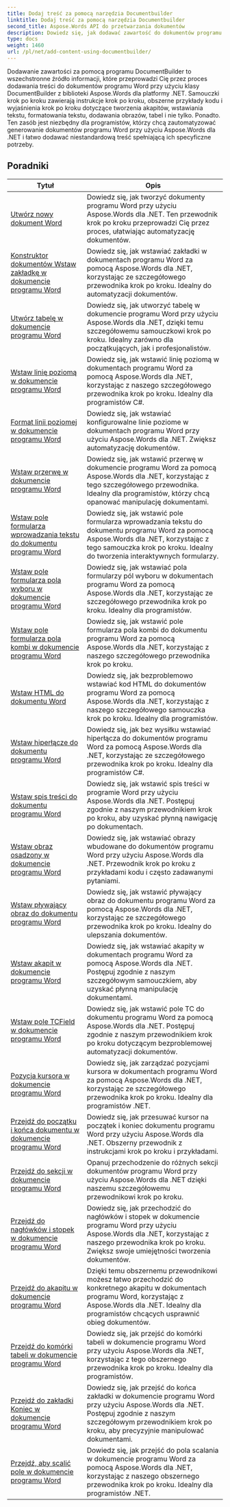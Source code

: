 ```yaml
---
title: Dodaj treść za pomocą narzędzia Documentbuilder
linktitle: Dodaj treść za pomocą narzędzia Documentbuilder
second_title: Aspose.Words API do przetwarzania dokumentów
description: Dowiedz się, jak dodawać zawartość do dokumentów programu Word przy użyciu narzędzia DocumentBuilder z Aspose.Words dla .NET. Praktyczne samouczki ze szczegółowymi przykładami kodu.
type: docs
weight: 1460
url: /pl/net/add-content-using-documentbuilder/
---
```


Dodawanie zawartości za pomocą programu DocumentBuilder to wszechstronne źródło informacji, które przeprowadzi Cię przez proces dodawania treści do dokumentów programu Word przy użyciu klasy DocumentBuilder z biblioteki Aspose.Words dla platformy .NET. Samouczki krok po kroku zawierają instrukcje krok po kroku, obszerne przykłady kodu i wyjaśnienia krok po kroku dotyczące tworzenia akapitów, wstawiania tekstu, formatowania tekstu, dodawania obrazów, tabel i nie tylko. Ponadto. Ten zasób jest niezbędny dla programistów, którzy chcą zautomatyzować generowanie dokumentów programu Word przy użyciu Aspose.Words dla .NET i łatwo dodawać niestandardową treść spełniającą ich specyficzne potrzeby.

 ## Poradniki
| Tytuł | Opis |
| --- | --- |
| [Utwórz nowy dokument Word](./create-new-document/) | Dowiedz się, jak tworzyć dokumenty programu Word przy użyciu Aspose.Words dla .NET. Ten przewodnik krok po kroku przeprowadzi Cię przez proces, ułatwiając automatyzację dokumentów. |
| [Konstruktor dokumentów Wstaw zakładkę w dokumencie programu Word](./document-builder-insert-bookmark/) | Dowiedz się, jak wstawiać zakładki w dokumentach programu Word za pomocą Aspose.Words dla .NET, korzystając ze szczegółowego przewodnika krok po kroku. Idealny do automatyzacji dokumentów. |
| [Utwórz tabelę w dokumencie programu Word](./build-table/) | Dowiedz się, jak utworzyć tabelę w dokumencie programu Word przy użyciu Aspose.Words dla .NET, dzięki temu szczegółowemu samouczkowi krok po kroku. Idealny zarówno dla początkujących, jak i profesjonalistów. |
| [Wstaw linię poziomą w dokumencie programu Word](./insert-horizontal-rule/) | Dowiedz się, jak wstawić linię poziomą w dokumentach programu Word za pomocą Aspose.Words dla .NET, korzystając z naszego szczegółowego przewodnika krok po kroku. Idealny dla programistów C#. |
| [Format linii poziomej w dokumencie programu Word](./horizontal-rule-format/) | Dowiedz się, jak wstawiać konfigurowalne linie poziome w dokumentach programu Word przy użyciu Aspose.Words dla .NET. Zwiększ automatyzację dokumentów. |
| [Wstaw przerwę w dokumencie programu Word](./insert-break/) | Dowiedz się, jak wstawić przerwę w dokumencie programu Word za pomocą Aspose.Words dla .NET, korzystając z tego szczegółowego przewodnika. Idealny dla programistów, którzy chcą opanować manipulację dokumentami. |
| [Wstaw pole formularza wprowadzania tekstu do dokumentu programu Word](./insert-text-input-form-field/) | Dowiedz się, jak wstawić pole formularza wprowadzania tekstu do dokumentu programu Word za pomocą Aspose.Words dla .NET, korzystając z tego samouczka krok po kroku. Idealny do tworzenia interaktywnych formularzy. |
| [Wstaw pole formularza pola wyboru w dokumencie programu Word](./insert-check-box-form-field/) | Dowiedz się, jak wstawiać pola formularzy pól wyboru w dokumentach programu Word za pomocą Aspose.Words dla .NET, korzystając ze szczegółowego przewodnika krok po kroku. Idealny dla programistów. |
| [Wstaw pole formularza pola kombi w dokumencie programu Word](./insert-combo-box-form-field/) | Dowiedz się, jak wstawić pole formularza pola kombi do dokumentu programu Word za pomocą Aspose.Words dla .NET, korzystając z naszego szczegółowego przewodnika krok po kroku. |
| [Wstaw HTML do dokumentu Word](./insert-html/) | Dowiedz się, jak bezproblemowo wstawiać kod HTML do dokumentów programu Word za pomocą Aspose.Words dla .NET, korzystając z naszego szczegółowego samouczka krok po kroku. Idealny dla programistów. |
| [Wstaw hiperłącze do dokumentu programu Word](./insert-hyperlink/) | Dowiedz się, jak bez wysiłku wstawiać hiperłącza do dokumentów programu Word za pomocą Aspose.Words dla .NET, korzystając ze szczegółowego przewodnika krok po kroku. Idealny dla programistów C#. |
| [Wstaw spis treści do dokumentu programu Word](./insert-table-of-contents/) | Dowiedz się, jak wstawić spis treści w programie Word przy użyciu Aspose.Words dla .NET. Postępuj zgodnie z naszym przewodnikiem krok po kroku, aby uzyskać płynną nawigację po dokumentach. |
| [Wstaw obraz osadzony w dokumencie programu Word](./insert-inline-image/) | Dowiedz się, jak wstawiać obrazy wbudowane do dokumentów programu Word przy użyciu Aspose.Words dla .NET. Przewodnik krok po kroku z przykładami kodu i często zadawanymi pytaniami. |
| [Wstaw pływający obraz do dokumentu programu Word](./insert-floating-image/) | Dowiedz się, jak wstawić pływający obraz do dokumentu programu Word za pomocą Aspose.Words dla .NET, korzystając ze szczegółowego przewodnika krok po kroku. Idealny do ulepszania dokumentów. |
| [Wstaw akapit w dokumencie programu Word](./insert-paragraph/) | Dowiedz się, jak wstawiać akapity w dokumentach programu Word za pomocą Aspose.Words dla .NET. Postępuj zgodnie z naszym szczegółowym samouczkiem, aby uzyskać płynną manipulację dokumentami. |
| [Wstaw pole TCField w dokumencie programu Word](./insert-tcfield/) | Dowiedz się, jak wstawić pole TC do dokumentu programu Word za pomocą Aspose.Words dla .NET. Postępuj zgodnie z naszym przewodnikiem krok po kroku dotyczącym bezproblemowej automatyzacji dokumentów. |
| [Pozycja kursora w dokumencie programu Word](./cursor-position/) | Dowiedz się, jak zarządzać pozycjami kursora w dokumentach programu Word za pomocą Aspose.Words dla .NET, korzystając ze szczegółowego przewodnika krok po kroku. Idealny dla programistów .NET. |
| [Przejdź do początku i końca dokumentu w dokumencie programu Word](./move-to-document-start-end/) | Dowiedz się, jak przesuwać kursor na początek i koniec dokumentu programu Word przy użyciu Aspose.Words dla .NET. Obszerny przewodnik z instrukcjami krok po kroku i przykładami. |
| [Przejdź do sekcji w dokumencie programu Word](./move-to-section/) | Opanuj przechodzenie do różnych sekcji dokumentów programu Word przy użyciu Aspose.Words dla .NET dzięki naszemu szczegółowemu przewodnikowi krok po kroku. |
| [Przejdź do nagłówków i stopek w dokumencie programu Word](./move-to-headers-footers/) | Dowiedz się, jak przechodzić do nagłówków i stopek w dokumencie programu Word przy użyciu Aspose.Words dla .NET, korzystając z naszego przewodnika krok po kroku. Zwiększ swoje umiejętności tworzenia dokumentów. |
| [Przejdź do akapitu w dokumencie programu Word](./move-to-paragraph/) | Dzięki temu obszernemu przewodnikowi możesz łatwo przechodzić do konkretnego akapitu w dokumentach programu Word, korzystając z Aspose.Words dla .NET. Idealny dla programistów chcących usprawnić obieg dokumentów. |
| [Przejdź do komórki tabeli w dokumencie programu Word](./move-to-table-cell/) | Dowiedz się, jak przejść do komórki tabeli w dokumencie programu Word przy użyciu Aspose.Words dla .NET, korzystając z tego obszernego przewodnika krok po kroku. Idealny dla programistów. |
| [Przejdź do zakładki Koniec w dokumencie programu Word](./move-to-bookmark-end/) | Dowiedz się, jak przejść do końca zakładki w dokumencie programu Word przy użyciu Aspose.Words dla .NET. Postępuj zgodnie z naszym szczegółowym przewodnikiem krok po kroku, aby precyzyjnie manipulować dokumentami. |
| [Przejdź, aby scalić pole w dokumencie programu Word](./move-to-merge-field/) | Dowiedz się, jak przejść do pola scalania w dokumencie programu Word za pomocą Aspose.Words dla .NET, korzystając z naszego obszernego przewodnika krok po kroku. Idealny dla programistów .NET. |